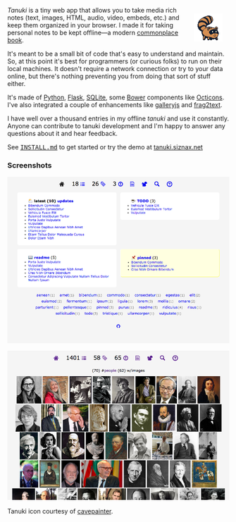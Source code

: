<img alt=icon align=right vspace=16 hspace=16
 src="https://raw.githubusercontent.com/siznax/tanuki/master/static/tanuki.png">

_Tanuki_ is a tiny web app that allows you to take media rich notes
(text, images, HTML, audio, video, embeds, etc.) and keep them
organized in your browser. I made it for taking personal notes to be
kept offline&mdash;a modern [commonplace
book](https://en.wikipedia.org/wiki/Commonplace_book). 

It's meant to be a small bit of code that's easy to understand and
maintain. So, at this point it's best for programmers (or curious
folks) to run on their local machines. It doesn't require a network
connection or try to your data online, but there's nothing
preventing you from doing that sort of stuff either.

It's made of [Python](https://python.org),
[Flask](http://flask.pocoo.org/), [SQLite](http://www.sqlite.org/), 
some [Bower](http://bower.io/) components like
[Octicons](https://octicons.github.com/). I've also integrated a
couple of enhancements like
[galleryjs](https://github.com/siznax/galleryjs) and 
[frag2text](https://github.com/siznax/frag2text/). 

I have well over a thousand entries in my offline _tanuki_ and use it 
constantly. Anyone can contribute to tanuki development and I'm happy
to answer any questions about it and hear feedback.

See
<tt>[INSTALL.md](https://github.com/siznax/tanuki/blob/master/INSTALL.md)</tt>
to get started or try the demo at [tanuki.siznax.net](http://tanuki.siznax.net/)

### Screenshots

<a href="https://raw.githubusercontent.com/siznax/tanuki/master/static/screen.png"><img alt=screenshot width=640 src="https://raw.githubusercontent.com/siznax/tanuki/master/static/screen.png"></a>

<a href="https://raw.githubusercontent.com/siznax/tanuki/master/static/screen2.png"><img alt=screenshot width=640 src="https://raw.githubusercontent.com/siznax/tanuki/master/static/screen2.png"></a>

Tanuki icon courtesy of
[cavepainter](http://artrelatedblog.wordpress.com/2012/08/06/new-pixel-art-avatar/).
